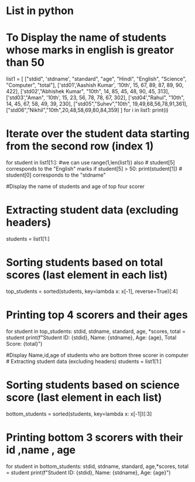 # List in python
# To Display the name of students whose marks in english is greator than 50 

list1 = [
    ["stdid", 'stdname', "standard", "age", "Hindi", "English", "Science", "Computer", "total"],
    ['std01','Aashish Kumar', '10th', 15, 67, 89, 87, 89, 90, 422],
    ['std02',"Abhishek Kumar", "10th", 14, 85, 45, 48, 90, 45, 313],
    ['std03',"Aman", '10th', 15, 23, 56, 78, 78, 67, 302],
    ['std04',"Rahul", "10th", 14, 45, 67, 58, 49, 39, 230],
    ["std05","Suhev","10th", 19,49,68,56,78,91,361],
    ["std06","Nikhil","10th",20,48,58,69,80,84,359]
]
for i in list1:
    print(i)

# Iterate over the student data starting from the second row (index 1)
for student in list1[1:]: #we can use range(1,len(list1)) also 
    # student[5] corresponds to the "English" marks
    if student[5] > 50:
        print(student[1])  # student[0] corresponds to the "stdname"

        

#Display the name of students and age of top four scorer

# Extracting student data (excluding headers)
students = list1[1:]

# Sorting students based on total scores (last element in each list)
top_students = sorted(students, key=lambda x: x[-1], reverse=True)[:4]

# Printing top 4 scorers and their ages
for student in top_students:
    stdid, stdname, standard, age, *scores, total = student
    print(f"Student ID: {stdid}, Name: {stdname}, Age: {age}, Total Score: {total}")           


#Display Name,id,age of students who are bottom three scorer in computer # Extracting student data (excluding headers)
students = list1[1:]

# Sorting students based on science score (last element in each list)
bottom_students = sorted(students, key=lambda x: x[-1])[:3]

# Printing bottom 3 scorers with their id ,name , age
for student in bottom_students:
    stdid, stdname, standard, age,*scores, total = student 
    print(f"Student ID: {stdid}, Name: {stdname}, Age: {age}")
       
